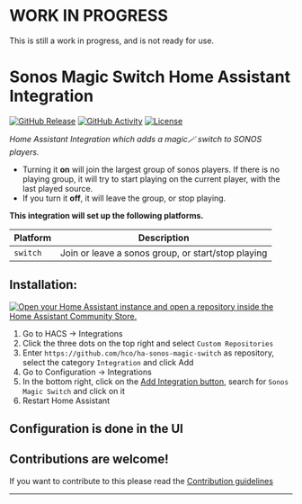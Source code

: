 # WORK IN PROGRESS

This is still a work in progress, and is not ready for use.

# Sonos Magic Switch Home Assistant Integration

[![GitHub Release][releases-shield]][releases]
[![GitHub Activity][commits-shield]][commits]
[![License][license-shield]](LICENSE)

_Home Assistant Integration which adds a magic🪄 switch to SONOS players._

- Turning it **on** will join the largest group of sonos players. If there is no playing group, it will try to start playing on the current player, with the last played source.
- If you turn it **off**, it will leave the group, or stop playing.

**This integration will set up the following platforms.**

| Platform | Description                                        |
| -------- | -------------------------------------------------- |
| `switch` | Join or leave a sonos group, or start/stop playing |

## Installation:

[![Open your Home Assistant instance and open a repository inside the Home Assistant Community Store.](https://my.home-assistant.io/badges/hacs_repository.svg)](https://my.home-assistant.io/redirect/hacs_repository/?owner=hco&repository=ha-sonos-magic-switch&category=integration)

1. Go to HACS -> Integrations
1. Click the three dots on the top right and select `Custom Repositories`
1. Enter `https://github.com/hco/ha-sonos-magic-switch` as repository, select the category `Integration` and click Add
1. Go to Configuration -> Integrations
1. In the bottom right, click on the [Add Integration button](https://my.home-assistant.io/redirect/config_flow_start?domain=sonos_magic_switch), search for `Sonos Magic Switch` and click on it
1. Restart Home Assistant

## Configuration is done in the UI

<!---->

## Contributions are welcome!

If you want to contribute to this please read the [Contribution guidelines](CONTRIBUTING.md)

---

[commits-shield]: https://img.shields.io/github/commit-activity/y/hco/ha-sonos-magic-switch.svg?style=for-the-badge
[commits]: https://github.com/hco/ha-sonos-magic-switch/commits/main
[exampleimg]: example.png
[license-shield]: https://img.shields.io/github/license/hco/ha-sonos-magic-switch.svg?style=for-the-badge
[releases-shield]: https://img.shields.io/github/release/hco/ha-sonos-magic-switch.svg?style=for-the-badge
[releases]: https://github.com/hco/ha-sonos-magic-switch/releases
